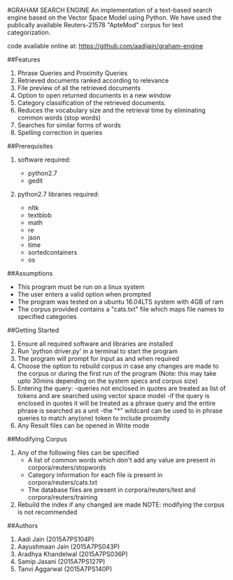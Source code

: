 #GRAHAM SEARCH ENGINE
An implementation of a text-based search engine based on the Vector Space Model using Python. We have used the publically available Reuters-21578 "ApteMod" corpus for text categorization.

code available online at: https://github.com/aadijain/graham-engine

##Features
1. Phrase Queries and Proximity Queries
2. Retrieved documents ranked according to relevance
3. File preview of all the retrieved documents
4. Option to open returned documents in a new window
5. Category classification of the retrieved documents.
6. Reduces the vocabulary size and the retrieval time by eliminating common words (stop words)
7. Searches for similar forms of words
8. Spelling correction in queries

##Prerequisites
1. software required:
	- python2.7
	- gedit

2. python2.7 libraries required:
	- nltk
	- textblob
	- math
	- re
	- json
	- time
	- sortedcontainers
	- os

##Assumptions
- This program must be run on a linux system
- The user enters a valid option when prompted
- The program was tested on a ubuntu 16.04LTS system with 4GB of ram
- The corpus provided contains a "cats.txt" file which maps file names to specified categories

##Getting Started
1. Ensure all required software and libraries are installed 
2. Run 'python driver.py' in a terminal to start the program
3. The program will prompt for input as and when required
4. Choose the option to rebuild corpus in case any changes are made to the corpus or during the first run of the program (Note: this may take upto 30mins depending on the system specs and corpus size) 
5. Entering the query:
	-queries not enclosed in quotes are treated as list of tokens and are searched using vector space model
	-if the query is enclosed in quotes it will be treated as a phrase query and the entire phrase is searched as a unit
	-the "*" wildcard can be used to in phrase queries to match any(one) token to include proximity
6. Any Result files can be opened in Write mode

##Modifying Corpus
1. Any of the following files can be specified
	- A list of common words which don't add any value are present in corpora/reuters/stopwords
	- Category information for each file is present in corpora/reuters/cats.txt
	- The database files are present in corpora/reuters/test and corpora/reuters/training
2. Rebuild the index if any changed are made
NOTE: modifying the corpus is not recommended

##Authors
1. Aadi       Jain 			(2015A7PS104P)
2. Aayushmaan Jain 			(2015A7PS043P)
3. Aradhya    Khandelwal 	(2015A7PS036P)
4. Samip      Jasani 		(2015A7PS127P)
5. Tanvi      Aggarwal 		(2015A7PS140P)